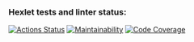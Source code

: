 ### Hexlet tests and linter status:
[![Actions Status](https://github.com/ikar1-sin/java-project-72/actions/workflows/hexlet-check.yml/badge.svg)](https://github.com/ikar1-sin/java-project-72/actions)
[![Maintainability](https://qlty.sh/badges/34471fae-8ad6-439f-8bf1-da6e2f56af01/maintainability.svg)](https://qlty.sh/gh/ikar1-sin/projects/java-project-72)
[![Code Coverage](https://qlty.sh/badges/34471fae-8ad6-439f-8bf1-da6e2f56af01/test_coverage.svg)](https://qlty.sh/gh/ikar1-sin/projects/java-project-72)